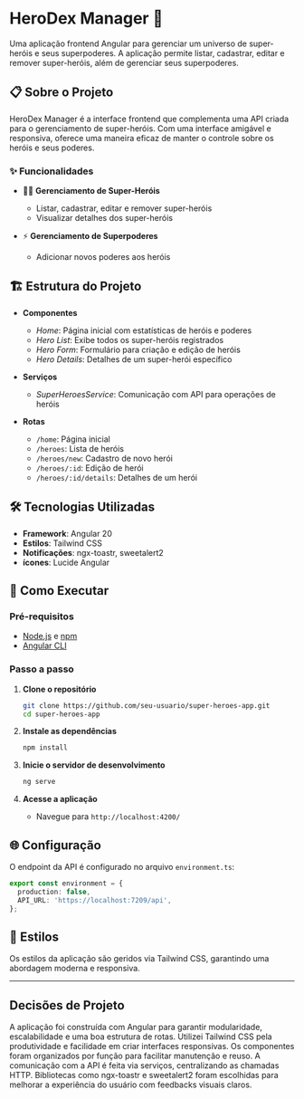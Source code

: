 # HeroDex Manager 🌟

Uma aplicação frontend Angular para gerenciar um universo de super-heróis e seus superpoderes. A aplicação permite listar, cadastrar, editar e remover super-heróis, além de gerenciar seus superpoderes.

## 📋 Sobre o Projeto

HeroDex Manager é a interface frontend que complementa uma API criada para o gerenciamento de super-heróis. Com uma interface amigável e responsiva, oferece uma maneira eficaz de manter o controle sobre os heróis e seus poderes.

### ✨ Funcionalidades

- 🦸‍♂️ **Gerenciamento de Super-Heróis**
  - Listar, cadastrar, editar e remover super-heróis
  - Visualizar detalhes dos super-heróis
  
- ⚡ **Gerenciamento de Superpoderes**
  - Adicionar novos poderes aos heróis

## 🏗️ Estrutura do Projeto

- **Componentes**
  - _Home_: Página inicial com estatísticas de heróis e poderes
  - _Hero List_: Exibe todos os super-heróis registrados
  - _Hero Form_: Formulário para criação e edição de heróis
  - _Hero Details_: Detalhes de um super-herói específico

- **Serviços**
  - _SuperHeroesService_: Comunicação com API para operações de heróis

- **Rotas**
  - `/home`: Página inicial
  - `/heroes`: Lista de heróis
  - `/heroes/new`: Cadastro de novo herói
  - `/heroes/:id`: Edição de herói
  - `/heroes/:id/details`: Detalhes de um herói

## 🛠️ Tecnologias Utilizadas

- **Framework**: Angular 20
- **Estilos**: Tailwind CSS
- **Notificações**: ngx-toastr, sweetalert2
- **ícones**: Lucide Angular

## 🚀 Como Executar

### Pré-requisitos

- [Node.js](https://nodejs.org/) e [npm](https://www.npmjs.com/)
- [Angular CLI](https://cli.angular.io/)

### Passo a passo

1. **Clone o repositório**
   ```bash
   git clone https://github.com/seu-usuario/super-heroes-app.git
   cd super-heroes-app
   ```

2. **Instale as dependências**
   ```bash
   npm install
   ```

3. **Inicie o servidor de desenvolvimento**
   ```bash
   ng serve
   ```

4. **Acesse a aplicação**
   - Navegue para `http://localhost:4200/`

## 🌐 Configuração

O endpoint da API é configurado no arquivo `environment.ts`:
```typescript
export const environment = {
  production: false,
  API_URL: 'https://localhost:7209/api',
};
```

## 🎨 Estilos

Os estilos da aplicação são geridos via Tailwind CSS, garantindo uma abordagem moderna e responsiva.

---

## Decisões de Projeto

A aplicação foi construída com Angular para garantir modularidade, escalabilidade e uma boa estrutura de rotas. Utilizei Tailwind CSS pela produtividade e facilidade em criar interfaces responsivas. Os componentes foram organizados por função para facilitar manutenção e reuso. A comunicação com a API é feita via serviços, centralizando as chamadas HTTP. Bibliotecas como ngx-toastr e sweetalert2 foram escolhidas para melhorar a experiência do usuário com feedbacks visuais claros.
